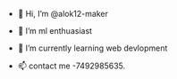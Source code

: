 - 👋 Hi, I’m @alok12-maker
- 👀 I’m ml enthuasiast
- 🌱 I’m currently learning web devlopment

- 📫 contact me -7492985635.

<!---
alok12-maker/alok12-maker is a ✨ special ✨ repository because its `README.md` (this file) appears on your GitHub profile.
You can click the Preview link to take a look at your changes.
--->
